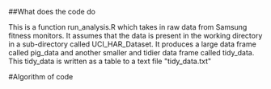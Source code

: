 ##What does the code do

This is a function run_analysis.R which takes in raw data from Samsung fitness monitors. It assumes that the data is present in the working directory in a sub-directory called UCI_HAR_Dataset. It produces a large data frame called pig_data and another smaller and tidier data frame called tidy_data. This tidy_data is written as a table to a text file "tidy_data.txt"


#Algorithm of code

